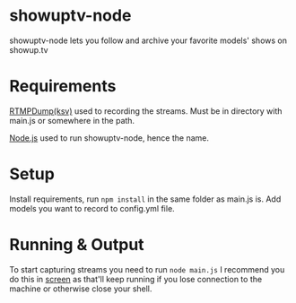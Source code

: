 showuptv-node
=============
showuptv-node lets you follow and archive your favorite models' shows on showup.tv

Requirements
============
[RTMPDump(ksv)](https://github.com/BurntSushi/rtmpdump-ksv) used to recording the streams. Must be in directory with main.js or somewhere in the path.

[Node.js](https://nodejs.org/download/) used to run showuptv-node, hence the name.

Setup
=====
Install requirements, run `npm install` in the same folder as main.js is. Add models you want to record to config.yml file.

Running & Output
================
To start capturing streams you need to run `node main.js` I recommend you do this in [screen](https://www.gnu.org/software/screen/) as that'll keep running if you lose connection to the machine or otherwise close your shell.
